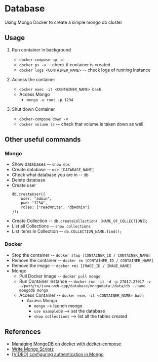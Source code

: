 # Database

Using Mongo Docker to create a simple mongo db cluster

## Usage

1. Run container in background
    - `docker-compose up -d`
    - `docker ps -a` -- check if container is created
    - `docker logs <CONTAINER_NAME>` -- check logs of running instance

2. Access the container
    - `docker exec -it <CONTAINER_NAME> bash`
    - Access Mongo
        - `mongo -u root -p 1234`

3. Shut down Container
    - `docker-compose down -v`
    - `docker volume ls` -- check that volume is taken down as well
        
## Other useful commands

### Mongo

- Show databases -- `show dbs`
- Create database -- `use [DATABASE_NAME]`
- Check what database you are in -- `db`
- Delete database
- Create user
    ```
    db.createUser({
        user: "admin",
        pwd: "1234",
        roles: ["readWrite", "dbAdmin"]
    });
    ```
- Create Collection -- `db.createCollection('[NAME_OF_COLLECTION]`);
- List all Collections -- `show collections`
- List items in Collection -- `db.COLLECTION_NAME.find();`

### Docker

- Stop the container -- `docker stop [CONTAINER_ID / CONTAINER_NAME]`
- Remove the container -- `docker rm [CONTAINER_ID / CONTAINER_NAME]`
- Remove the image -- `docker rmi [IMAGE_ID / IMAGE_NAME]`
- Mongo
    - Pull Docker Image -- `docker pull mongo`
    - Run Container Instance -- `docker run -it -d -p 27017:27017 -v ~/path/to/java-web-app/database/mongodata:/data/db --name mongodb mongo`
    - Access Container -- `docker exec -it <CONTAINER_NAME> bash`
        - Access Mongo
            - `mongo` --> launch mongo
            - `use exampleDB` --> set the database
            - `show collections` --> list all the tables created
## References
- [Managing MongoDB on docker with docker-compose](https://medium.com/faun/managing-mongodb-on-docker-with-docker-compose-26bf8a0bbae3)
- [Write Mongo Scripts](https://docs.mongodb.com/manual/tutorial/write-scripts-for-the-mongo-shell/)
- [[VIDEO] configuring authentication in Mongo](https://www.youtube.com/watch?v=SY_9zwb29LA)
